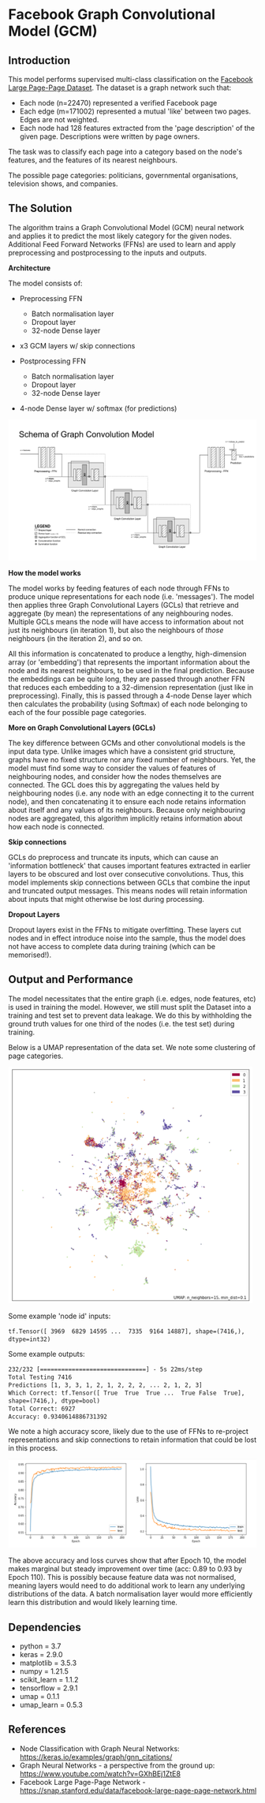 # Facebook Graph Convolutional Model (GCM)
## Introduction
This model performs supervised multi-class classification
on the [Facebook Large Page-Page Dataset](https://snap.stanford.edu/data/facebook-large-page-page-network.html). The dataset is a
graph network such that:

- Each node (n=22470) represented a verified Facebook page
- Each edge (m=171002) represented a mutual 'like' between two pages. Edges are not weighted.
- Each node had 128 features extracted from the 'page description' of 
  the given page. Descriptions were written by page owners.
  
The task was to classify each page into a category based on the
node's features, and the features of its nearest neighbours. 

The possible page categories: politicians, governmental organisations, television shows, and companies.

## The Solution
The algorithm trains a Graph Convolutional Model (GCM) neural network 
and applies it to predict the most likely category for the given nodes. Additional Feed Forward Networks (FFNs) are used to learn and apply preprocessing and
postprocessing to the inputs and outputs.

**Architecture**

The model consists of:

- Preprocessing FFN
  - Batch normalisation layer
  - Dropout layer
  - 32-node Dense layer
    
- x3 GCM layers w/ skip connections
- Postprocessing FFN
  - Batch normalisation layer
  - Dropout layer
  - 32-node Dense layer
  
- 4-node Dense layer w/ softmax (for predictions)

![model schema](./model.png)

**How the model works**

The model works by feeding features of each node through FFNs to produce unique 
representations for each node (i.e. 'messages'). The model then applies three Graph Convolutional Layers
(GCLs) that retrieve and aggregate (by mean) the representations of any 
neighbouring nodes. Multiple GCLs means the node will have 
access to information about not just its neighbours (in iteration 1), but also the 
neighbours of _those_ neighbours (in the iteration 2), and so on.

All this information is concatenated to produce a lengthy, high-dimension array 
(or 'embedding') that represents the important information about the node and its
nearest neighbours, to be used in the final prediction. Because the embeddings can
be quite long, they are passed through another FFN that reduces each embedding to a 
32-dimension representation (just like in preprocessing). Finally, this is passed 
through a 4-node Dense layer which then calculates the probability (using Softmax) of 
each node belonging to each of the four possible page categories.

**More on Graph Convolutional Layers (GCLs)**

The key difference between GCMs and other convolutional models is the input data type. 
Unlike images which have a consistent grid structure, graphs have no fixed structure nor any 
fixed number of neighbours. Yet, the model must find some way to consider the values of features
of neighbouring nodes, and consider how the nodes themselves are connected. The GCL does 
this by aggregating the values held by neighbouring nodes (i.e. any node with an edge
connecting it to the current node), and then concatenating it to ensure each node retains
information about itself and any values of its neighbours. Because only neighbouring nodes
are aggregated, this algorithm implicitly retains information about how each node is connected.

**Skip connections**

GCLs do preprocess and truncate its inputs, which can cause an 'information
bottleneck' that causes important features extracted in earlier layers to be obscured
and lost over consecutive convolutions. Thus, this model implements skip connections 
between GCLs that combine the input and truncated output messages. This means nodes
will retain information about inputs that might otherwise be lost during processing.

**Dropout Layers**

Dropout layers exist in the FFNs to mitigate overfitting. These layers cut nodes and in
effect introduce noise into the sample, thus the model does not have access to complete
data during training (which can be memorised!).

## Output and Performance

The model necessitates that the entire graph (i.e. edges, node features, etc) is used in
training the model. However, we still must split the Dataset into a training and test set
to prevent data leakage. We do this by withholding the ground truth values for one third of 
the nodes (i.e. the test set) during training.

Below is a UMAP representation of the data set. We note some clustering of page categories.

![umap representation](./umap.png)

Some example 'node id' inputs:

```
tf.Tensor([ 3969  6829 14595 ...  7335  9164 14887], shape=(7416,), dtype=int32)
```

Some example outputs:
```
232/232 [==============================] - 5s 22ms/step
Total Testing 7416
Predictions [1, 3, 3, 1, 2, 1, 2, 2, 2, ... 2, 1, 2, 3]
Which Correct: tf.Tensor([ True  True  True ...  True False  True], shape=(7416,), dtype=bool)
Total Correct: 6927
Accuracy: 0.9340614886731392
```

We note a high accuracy score, likely due to the use of FFNs to 
re-project representations and skip connections to retain information that could be lost in this
process.

![graphs representation](./graphs.png)

The above accuracy and loss curves show that after Epoch 10, the model makes marginal
but steady improvement over time (acc: 0.89 to 0.93 by Epoch 110). This is possibly
because feature data was not normalised, meaning layers would need to do additional
work to learn any underlying distributions of the data. A batch normalisation layer
would more efficiently learn this distribution and would likely learning time.

## Dependencies
- python = 3.7
- keras = 2.9.0
- matplotlib = 3.5.3
- numpy = 1.21.5
- scikit_learn = 1.1.2
- tensorflow = 2.9.1
- umap = 0.1.1
- umap_learn = 0.5.3

## References
- Node Classification with Graph Neural Networks: https://keras.io/examples/graph/gnn_citations/
- Graph Neural Networks - a perspective from the ground up: https://www.youtube.com/watch?v=GXhBEj1ZtE8
- Facebook Large Page-Page Network - https://snap.stanford.edu/data/facebook-large-page-page-network.html






  